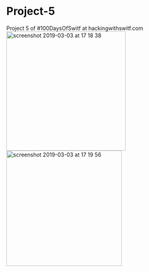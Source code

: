 # Project-5
Project 5 of #100DaysOfSwitf at hackingwithswitf.com
<img width="312" alt="screenshot 2019-03-03 at 17 18 38" src="https://user-images.githubusercontent.com/43090951/53702773-a1e6d280-3dd8-11e9-8c9d-7fd644497b5b.png"> <img width="302" alt="screenshot 2019-03-03 at 17 19 56" src="https://user-images.githubusercontent.com/43090951/53702774-a1e6d280-3dd8-11e9-9147-2fec899e8f3d.png">
